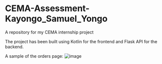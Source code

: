 # CEMA-Assessment-Kayongo_Samuel_Yongo
A repository for my CEMA internship project

The project has been built using Kotlin for the frontend and Flask API for the backend.

A sample of the orders page:
![image](https://github.com/KayongoYongo/CEMA-Assessment-Kayongo_Samuel_Yongo/assets/111020589/6e140389-9345-4c1f-9288-67b9259f0de6)

